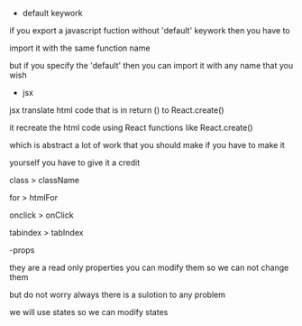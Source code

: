 


- default keywork

if you export a javascript fuction without  'default' keywork then you have to

import  it with the same function name  

but if you specify the 'default' then you can import it with any name that you
wish 




- jsx 

jsx translate html code that is in return () to  React.create() 

it recreate the html code using React functions like React.create()

which is abstract a lot of work that you should make if you have to make it

yourself   you have to give it a credit  

class > className 

for > htmlFor

onclick > onClick

tabindex > tabIndex





-props 

they are a read only  properties you can modify them so we can not change them

but do not worry always there is a sulotion to any problem 

we will use states so we can modify states



